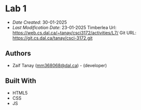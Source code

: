 # Lab 1


* *Date Created*: 30-01-2025
* *Last Modification Date*: 23-01-2025
Timberlea Url: https://web.cs.dal.ca/~tanay/csci3172/activities/L7/
Git URL: https://git.cs.dal.ca/tanay/csci-3172.git

## Authors

* Zaif Tanay (mm368068@dal.ca) - (developer)


## Built With

- HTML5
- CSS
- JS

